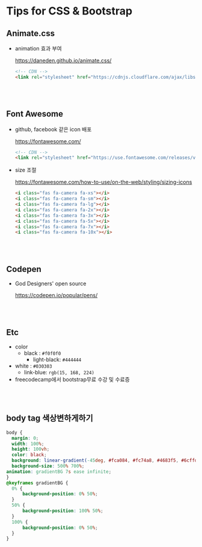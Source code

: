 # Tips for CSS & Bootstrap

## Animate.css

- animation 효과 부여

  https://daneden.github.io/animate.css/

  ```html
  <!-- CDN -->
  <link rel="stylesheet" href="https://cdnjs.cloudflare.com/ajax/libs/animate.css/3.7.2/animate.min.css">
  ```

<br>

<br>

## Font Awesome

- github, facebook 같은 icon 배포

  https://fontawesome.com/

  ```html
  <!-- CDN -->
  <link rel="stylesheet" href="https://use.fontawesome.com/releases/v5.10.1/css/all.css" integrity="sha384-wxqG4glGB3nlqX0bi23nmgwCSjWIW13BdLUEYC4VIMehfbcro/ATkyDsF/AbIOVe" crossorigin="anonymous">
  ```

- size 조절

  https://fontawesome.com/how-to-use/on-the-web/styling/sizing-icons

  ```html
  <i class="fas fa-camera fa-xs"></i>
  <i class="fas fa-camera fa-sm"></i>
  <i class="fas fa-camera fa-lg"></i>
  <i class="fas fa-camera fa-2x"></i>
  <i class="fas fa-camera fa-3x"></i>
  <i class="fas fa-camera fa-5x"></i>
  <i class="fas fa-camera fa-7x"></i>
  <i class="fas fa-camera fa-10x"></i>
  ```

<br>

<br>

## Codepen

- God Designers' open source

  https://codepen.io/popular/pens/

<br>

<br>

## Etc

- color
  - black : `#f0f0f0`
    - light-black: `#444444`
- white : `#030303`
  - link-blue: `rgb(15, 168, 224)`
- freecodecamp에서 bootstrap무료 수강 및 수료증

<br>

<br>

## body tag 색상변하게하기

```css
body {
  margin: 0;
  width: 100%;
  height: 100vh;
  color: black;
  background: linear-gradient(-45deg, #fca084, #fc74a8, #4683f5, #6cffdd);
  background-size: 500% 700%;
animation: gradientBG 7s ease infinite;
}
@keyframes gradientBG {
  0% {
      background-position: 0% 50%;
  }
  50% {
      background-position: 100% 50%;
  }
  100% {
      background-position: 0% 50%;
  }
}
```